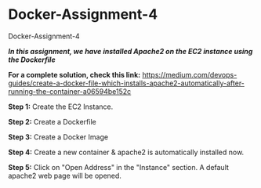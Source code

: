 # Docker-Assignment-4
Docker-Assignment-4

_**In this assignment, we have installed Apache2 on the EC2 instance using the Dockerfile**_

**For a complete solution, check this link:** https://medium.com/devops-guides/create-a-docker-file-which-installs-apache2-automatically-after-running-the-container-a06594be152c

**Step 1:** Create the EC2 Instance.

**Step 2:** Create a Dockerfile

**Step 3:** Create a Docker Image

**Step 4:** Create a new container & apache2 is automatically installed now.

**Step 5:** Click on "Open Address" in the "Instance" section. A default apache2 web page will be opened.
